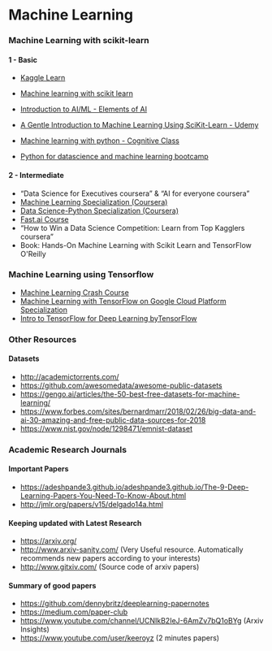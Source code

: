 # Machine Learning

### Machine Learning with scikit-learn

#### 1 - Basic

- [Kaggle Learn](https://www.kaggle.com/learn)

- [Machine learning with scikit learn](https://www.dataschool.io/machine-learning-with-scikit-learn/)

- [Introduction to AI/ML - Elements of AI](https://course.elementsofai.com/)

- [A Gentle Introduction to Machine Learning Using SciKit-Learn - Udemy](https://www.udemy.com/a-gentle-introduction-to-machine-learning-using-scikit-learn/)

- [Machine learning with python - Cognitive Class](https://cognitiveclass.ai/courses/machine-learning-with-python/)

- [Python for datascience and machine learning bootcamp](https://www.udemy.com/python-for-data-science-and-machine-learning-bootcamp)

#### 2 - Intermediate

- “Data Science for Executives coursera” & “AI for everyone coursera”
- [Machine Learning Specialization (Coursera)](https://www.coursera.org/specializations/machine-learning)
- [Data Science-Python Specialization (Coursera)](https://www.coursera.org/specializations/data-science-python)
- [Fast.ai Course](http://course.fast.ai/ml.html)
- “How to Win a Data Science Competition: Learn from Top Kagglers coursera”
- Book: Hands-On Machine Learning with Scikit Learn and TensorFlow O'Reilly

### Machine Learning using Tensorflow

- [Machine Learning Crash Course](https://developers.google.com/machine-learning/crash-course/)
- [Machine Learning with TensorFlow on Google Cloud Platform Specialization](https://www.coursera.org/specializations/machine-learning-tensorflow-gcp)
- [Intro to TensorFlow for Deep Learning byTensorFlow](https://www.udacity.com/course/intro-to-tensorflow-for-deep-learning--ud187)

### Other Resources

#### Datasets

- http://academictorrents.com/
- https://github.com/awesomedata/awesome-public-datasets
- https://gengo.ai/articles/the-50-best-free-datasets-for-machine-learning/
- https://www.forbes.com/sites/bernardmarr/2018/02/26/big-data-and-ai-30-amazing-and-free-public-data-sources-for-2018
- https://www.nist.gov/node/1298471/emnist-dataset

### Academic Research Journals

#### Important Papers

- https://adeshpande3.github.io/adeshpande3.github.io/The-9-Deep-Learning-Papers-You-Need-To-Know-About.html
- http://jmlr.org/papers/v15/delgado14a.html

#### Keeping updated with Latest Research

- https://arxiv.org/
- http://www.arxiv-sanity.com/ (Very Useful resource. Automatically recommends new papers according to your interests)
- http://www.gitxiv.com/ (Source code of arxiv papers)

#### Summary of good papers

- https://github.com/dennybritz/deeplearning-papernotes
- https://medium.com/paper-club
- https://www.youtube.com/channel/UCNIkB2IeJ-6AmZv7bQ1oBYg (Arxiv Insights)
- https://www.youtube.com/user/keeroyz (2 minutes papers)
